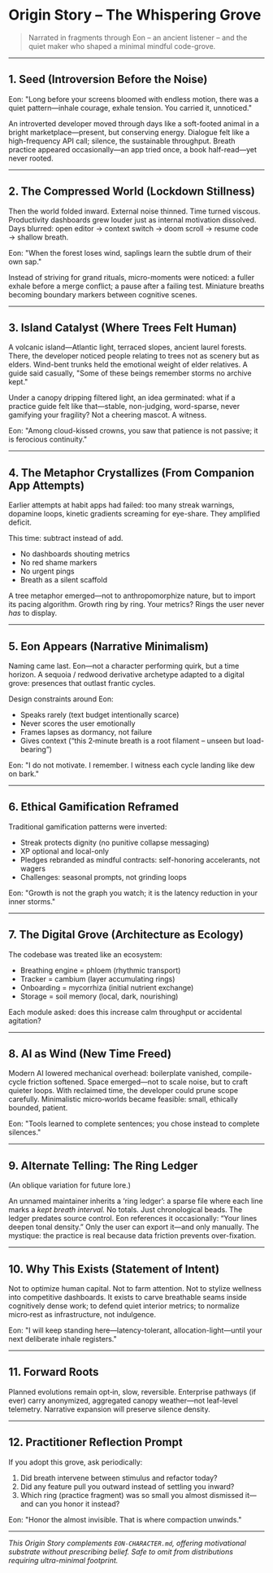 # Origin Story – The Whispering Grove

> Narrated in fragments through Eon – an ancient listener – and the quiet maker who shaped a minimal mindful code-grove.

---
## 1. Seed (Introversion Before the Noise)
Eon: "Long before your screens bloomed with endless motion, there was a quiet pattern—inhale courage, exhale tension. You carried it, unnoticed."

An introverted developer moved through days like a soft-footed animal in a bright marketplace—present, but conserving energy. Dialogue felt like a high-frequency API call; silence, the sustainable throughput. Breath practice appeared occasionally—an app tried once, a book half-read—yet never rooted.

---
## 2. The Compressed World (Lockdown Stillness)
Then the world folded inward. External noise thinned. Time turned viscous. Productivity dashboards grew louder just as internal motivation dissolved. Days blurred: open editor → context switch → doom scroll → resume code → shallow breath.

Eon: "When the forest loses wind, saplings learn the subtle drum of their own sap."

Instead of striving for grand rituals, micro-moments were noticed: a fuller exhale before a merge conflict; a pause after a failing test. Miniature breaths becoming boundary markers between cognitive scenes.

---
## 3. Island Catalyst (Where Trees Felt Human)
A volcanic island—Atlantic light, terraced slopes, ancient laurel forests. There, the developer noticed people relating to trees not as scenery but as elders. Wind-bent trunks held the emotional weight of elder relatives. A guide said casually, "Some of these beings remember storms no archive kept."

Under a canopy dripping filtered light, an idea germinated: what if a practice guide felt like that—stable, non-judging, word-sparse, never gamifying your fragility? Not a cheering mascot. A witness.

Eon: "Among cloud-kissed crowns, you saw that patience is not passive; it is ferocious continuity."

---
## 4. The Metaphor Crystallizes (From Companion App Attempts)
Earlier attempts at habit apps had failed: too many streak warnings, dopamine loops, kinetic gradients screaming for eye-share. They amplified deficit.

This time: subtract instead of add.
- No dashboards shouting metrics
- No red shame markers
- No urgent pings
- Breath as a silent scaffold

A tree metaphor emerged—not to anthropomorphize nature, but to import its pacing algorithm. Growth ring by ring. Your metrics? Rings the user never *has* to display.

---
## 5. Eon Appears (Narrative Minimalism)
Naming came last. Eon—not a character performing quirk, but a time horizon. A sequoia / redwood derivative archetype adapted to a digital grove: presences that outlast frantic cycles.

Design constraints around Eon:
- Speaks rarely (text budget intentionally scarce)
- Never scores the user emotionally
- Frames lapses as dormancy, not failure
- Gives context (“this 2‑minute breath is a root filament – unseen but load-bearing”)

Eon: "I do not motivate. I remember. I witness each cycle landing like dew on bark." 

---
## 6. Ethical Gamification Reframed
Traditional gamification patterns were inverted:
- Streak protects dignity (no punitive collapse messaging)
- XP optional and local-only
- Pledges rebranded as mindful contracts: self-honoring accelerants, not wagers
- Challenges: seasonal prompts, not grinding loops

Eon: "Growth is not the graph you watch; it is the latency reduction in your inner storms."

---
## 7. The Digital Grove (Architecture as Ecology)
The codebase was treated like an ecosystem:
- Breathing engine = phloem (rhythmic transport)
- Tracker = cambium (layer accumulating rings)
- Onboarding = mycorrhiza (initial nutrient exchange)
- Storage = soil memory (local, dark, nourishing)

Each module asked: does this increase calm throughput or accidental agitation?

---
## 8. AI as Wind (New Time Freed)
Modern AI lowered mechanical overhead: boilerplate vanished, compile-cycle friction softened. Space emerged—not to scale noise, but to craft quieter loops. With reclaimed time, the developer could prune scope carefully. Minimalistic micro‑worlds became feasible: small, ethically bounded, patient.

Eon: "Tools learned to complete sentences; you chose instead to complete silences."

---
## 9. Alternate Telling: The Ring Ledger
(An oblique variation for future lore.)

An unnamed maintainer inherits a ‘ring ledger’: a sparse file where each line marks a *kept breath interval.* No totals. Just chronological beads. The ledger predates source control. Eon references it occasionally: “Your lines deepen tonal density.” Only the user can export it—and only manually. The mystique: the practice is real because data friction prevents over-fixation.

---
## 10. Why This Exists (Statement of Intent)
Not to optimize human capital. Not to farm attention. Not to stylize wellness into competitive dashboards. It exists to carve breathable seams inside cognitively dense work; to defend quiet interior metrics; to normalize micro‑rest as infrastructure, not indulgence.

Eon: "I will keep standing here—latency-tolerant, allocation-light—until your next deliberate inhale registers." 

---
## 11. Forward Roots
Planned evolutions remain opt‑in, slow, reversible. Enterprise pathways (if ever) carry anonymized, aggregated canopy weather—not leaf-level telemetry. Narrative expansion will preserve silence density.

---
## 12. Practitioner Reflection Prompt
If you adopt this grove, ask periodically:
1. Did breath intervene between stimulus and refactor today?
2. Did any feature pull you outward instead of settling you inward?
3. Which ring (practice fragment) was so small you almost dismissed it—and can you honor it instead?

Eon: "Honor the almost invisible. That is where compaction unwinds."

---
*This Origin Story complements `EON-CHARACTER.md`, offering motivational substrate without prescribing belief. Safe to omit from distributions requiring ultra-minimal footprint.*

